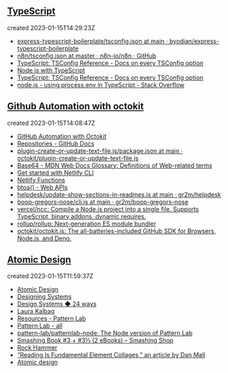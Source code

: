 
## [TypeScript](https://github.com/byodian/all-in-github/issues/6)

created 2023-01-15T14:29:23Z

- [express-typescript-boilerplate/tsconfig.json at main · byodian/express-typescript-boilerplate](https://github.com/byodian/express-typescript-boilerplate/blob/main/tsconfig.json)
- [n8n/tsconfig.json at master · n8n-io/n8n · GitHub](https://github.com/n8n-io/n8n/blob/master/packages/workflow/tsconfig.json)
- [TypeScript: TSConfig Reference - Docs on every TSConfig option](https://www.typescriptlang.org/tsconfig#module)
- [Node.js with TypeScript](https://nodejs.dev/en/learn/nodejs-with-typescript/)
- [TypeScript: TSConfig Reference - Docs on every TSConfig option](https://www.typescriptlang.org/tsconfig#moduleResolution)
- [node.js - using process.env in TypeScript - Stack Overflow](https://stackoverflow.com/questions/45194598/using-process-env-in-typescript)


## [Github Automation with octokit](https://github.com/byodian/all-in-github/issues/5)

created 2023-01-15T14:08:47Z

- [GitHub Automation with Octokit](https://www.learnwithjason.dev/github-automation-with-octokit)
- [Repositories - GitHub Docs](https://docs.github.com/en/rest/repos?apiVersion=2022-11-28)
- [plugin-create-or-update-text-file.js/package.json at main · octokit/plugin-create-or-update-text-file.js](https://github.com/octokit/plugin-create-or-update-text-file.js/blob/main/package.json)
- [Base64 - MDN Web Docs Glossary: Definitions of Web-related terms](https://developer.mozilla.org/en-US/docs/Glossary/Base64)
- [Get started with Netlify CLI](https://docs.netlify.com/cli/get-started/)
- [Netlify Functions](https://www.netlify.com/products/functions/?utm_campaign=devex-jl&utm_source=blog&utm_medium=css-tricks&utm_content=serverless-frontend-productivity)
- [btoa() - Web APIs](https://developer.mozilla.org/en-US/docs/Web/API/btoa)
- [helpdesk/update-show-sections-in-readmes.js at main · gr2m/helpdesk](https://github.com/gr2m/helpdesk/blob/main/update-show-sections-in-readmes.js)
- [boop-gregors-nose/cli.js at main · gr2m/boop-gregors-nose](https://github.com/gr2m/boop-gregors-nose/blob/main/cli.js)
- [vercel/ncc: Compile a Node.js project into a single file. Supports TypeScript, binary addons, dynamic requires.](https://github.com/vercel/ncc)
- [rollup/rollup: Next-generation ES module bundler](https://github.com/rollup/rollup)
- [octokit/octokit.js: The all-batteries-included GitHub SDK for Browsers, Node.js, and Deno.](https://github.com/octokit/octokit.js)


## [Atomic Design](https://github.com/byodian/all-in-github/issues/4)

created 2023-01-15T11:59:37Z

- [Atomic Design](https://bradfrost.com/blog/post/atomic-web-design/#atoms)
- [Designing Systems](https://atomicdesign.bradfrost.com/chapter-1/)
- [Design Systems ◆ 24 ways](https://24ways.org/2012/design-systems/#author)
- [Laura Kalbag](https://laurakalbag.com/)
- [Resources - Pattern Lab](https://patternlab.io/resources/)
- [Pattern Lab - all](https://demo.patternlab.io/?p=all)
- [pattern-lab/patternlab-node: The Node version of Pattern Lab](https://github.com/pattern-lab/patternlab-node)
- [Smashing Book #3 + #3⅓ (2 eBooks) – Smashing Shop](https://shop.smashingmagazine.com/products/smashing-book-3-digital-edition)
- [Rock Hammer](http://malarkey.github.io/Rock-Hammer/)
- [“Reading Is Fundamental Element Collages,” an article by Dan Mall](http://v3.danielmall.com/articles/rif-element-collages/)
- [Atomic design](https://www.slideshare.net/bradfrostweb/atomic-design)
